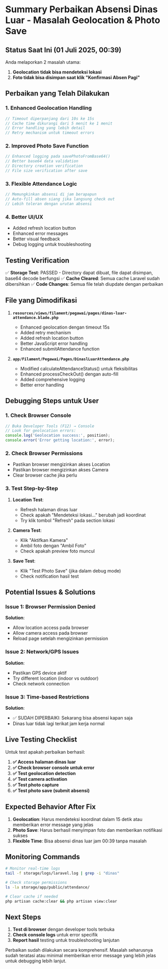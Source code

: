 # Summary Perbaikan Absensi Dinas Luar - Masalah Geolocation & Photo Save

## Status Saat Ini (01 Juli 2025, 00:39)

Anda melaporkan 2 masalah utama:
1. **Geolocation tidak bisa mendeteksi lokasi**
2. **Foto tidak bisa disimpan saat klik "Konfirmasi Absen Pagi"**

## Perbaikan yang Telah Dilakukan

### 1. Enhanced Geolocation Handling
```javascript
// Timeout diperpanjang dari 10s ke 15s
// Cache time dikurangi dari 5 menit ke 1 menit
// Error handling yang lebih detail
// Retry mechanism untuk timeout errors
```

### 2. Improved Photo Save Function
```php
// Enhanced logging pada savePhotoFromBase64()
// Better base64 data validation
// Directory creation verification
// File size verification after save
```

### 3. Flexible Attendance Logic
```php
// Memungkinkan absensi di jam berapapun
// Auto-fill absen siang jika langsung check out
// Lebih toleran dengan urutan absensi
```

### 4. Better UI/UX
- Added refresh location button
- Enhanced error messages
- Better visual feedback
- Debug logging untuk troubleshooting

## Testing Verification

✅ **Storage Test**: PASSED - Directory dapat dibuat, file dapat disimpan, base64 decode berfungsi
✅ **Cache Cleared**: Semua cache Laravel sudah dibersihkan
✅ **Code Changes**: Semua file telah diupdate dengan perbaikan

## File yang Dimodifikasi

1. **`resources/views/filament/pegawai/pages/dinas-luar-attendance.blade.php`**
   - Enhanced geolocation dengan timeout 15s
   - Added retry mechanism
   - Added refresh location button
   - Better JavaScript error handling
   - Enhanced submitAttendance function

2. **`app/Filament/Pegawai/Pages/DinaslLuarAttendance.php`**
   - Modified calculateAttendanceStatus() untuk fleksibilitas
   - Enhanced processCheckOut() dengan auto-fill
   - Added comprehensive logging
   - Better error handling

## Debugging Steps untuk User

### 1. Check Browser Console
```javascript
// Buka Developer Tools (F12) → Console
// Look for geolocation errors:
console.log('Geolocation success:', position);
console.error('Error getting location:', error);
```

### 2. Check Browser Permissions
- Pastikan browser mengizinkan akses Location
- Pastikan browser mengizinkan akses Camera
- Clear browser cache jika perlu

### 3. Test Step-by-Step
1. **Location Test**:
   - Refresh halaman dinas luar
   - Check apakah "Mendeteksi lokasi..." berubah jadi koordinat
   - Try klik tombol "Refresh" pada section lokasi
   
2. **Camera Test**:
   - Klik "Aktifkan Kamera"
   - Ambil foto dengan "Ambil Foto"
   - Check apakah preview foto muncul
   
3. **Save Test**:
   - Klik "Test Photo Save" (jika dalam debug mode)
   - Check notification hasil test

## Potential Issues & Solutions

### Issue 1: Browser Permission Denied
**Solution**: 
- Allow location access pada browser
- Allow camera access pada browser
- Reload page setelah mengizinkan permission

### Issue 2: Network/GPS Issues
**Solution**:
- Pastikan GPS device aktif
- Try different location (indoor vs outdoor)
- Check network connection

### Issue 3: Time-based Restrictions
**Solution**:
- ✅ SUDAH DIPERBAIKI: Sekarang bisa absensi kapan saja
- Dinas luar tidak lagi terikat jam kerja normal

## Live Testing Checklist

Untuk test apakah perbaikan berhasil:

1. **✅ Access halaman dinas luar**
2. **✅ Check browser console untuk error**
3. **✅ Test geolocation detection**
4. **✅ Test camera activation**
5. **✅ Test photo capture**
6. **✅ Test photo save (submit absensi)**

## Expected Behavior After Fix

1. **Geolocation**: Harus mendeteksi koordinat dalam 15 detik atau memberikan error message yang jelas
2. **Photo Save**: Harus berhasil menyimpan foto dan memberikan notifikasi sukses
3. **Flexible Time**: Bisa absensi dinas luar jam 00:39 tanpa masalah

## Monitoring Commands

```bash
# Monitor real-time logs
tail -f storage/logs/laravel.log | grep -i "dinas"

# Check storage permissions
ls -la storage/app/public/attendance/

# Clear cache if needed
php artisan cache:clear && php artisan view:clear
```

## Next Steps

1. **Test di browser** dengan developer tools terbuka
2. **Check console logs** untuk error specifik
3. **Report hasil** testing untuk troubleshooting lanjutan

Perbaikan sudah dilakukan secara komprehensif. Masalah seharusnya sudah teratasi atau minimal memberikan error message yang lebih jelas untuk debugging lebih lanjut.
